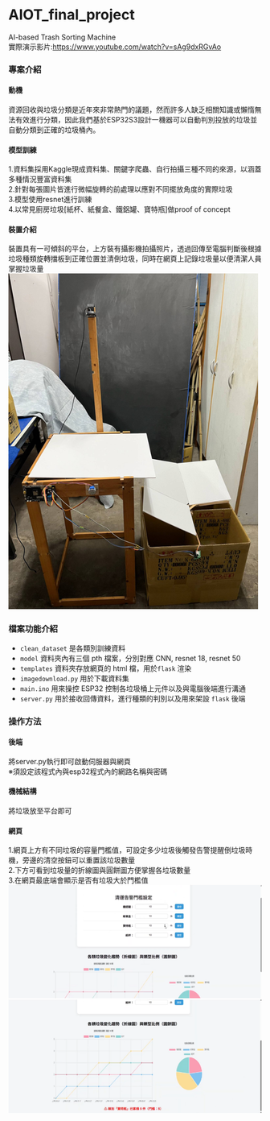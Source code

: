 # AIOT_final_project
AI-based Trash Sorting Machine  
實際演示影片:https://www.youtube.com/watch?v=sAg9dxRGvAo  

### 專案介紹
#### 動機
資源回收與垃圾分類是近年來非常熱門的議題，然而許多人缺乏相關知識或懶惰無法有效進行分類，因此我們基於ESP32S3設計一機器可以自動判別投放的垃圾並自動分類到正確的垃圾桶內。

#### 模型訓練
1.資料集採用Kaggle現成資料集、關鍵字爬蟲、自行拍攝三種不同的來源，以涵蓋多種情況豐富資料集  
2.針對每張圖片皆進行微幅旋轉的前處理以應對不同擺放角度的實際垃圾  
3.模型使用resnet進行訓練  
4.以常見廚房垃圾[紙杯、紙餐盒、鐵鋁罐、寶特瓶]做proof of concept

#### 裝置介紹
裝置具有一可傾斜的平台，上方裝有攝影機拍攝照片，透過回傳至電腦判斷後根據垃圾種類旋轉擋板到正確位置並清倒垃圾，同時在網頁上記錄垃圾量以便清潔人員掌握垃圾量  
![image](https://github.com/mengbei0116/AIOT_final_project/blob/main/%E5%9E%83%E5%9C%BE%E5%88%86%E9%A1%9E%E6%A9%9F.png)

### 檔案功能介紹
* ```clean_dataset``` 是各類別訓練資料
* ```model``` 資料夾內有三個 pth 檔案，分別對應 CNN, resnet 18, resnet 50
* ```templates``` 資料夾存放網頁的 html 檔，用於```flask``` 渲染
* ```imagedownload.py``` 用於下載資料集
* ```main.ino``` 用來操控 ESP32 控制各垃圾桶上元件以及與電腦後端進行溝通
* ```server.py``` 用於接收回傳資料，進行種類的判別以及用來架設 ```flask``` 後端

### 操作方法
#### 後端
將server.py執行即可啟動伺服器與網頁    
※須設定該程式內與esp32程式內的網路名稱與密碼
#### 機械結構
將垃圾放至平台即可
#### 網頁
1.網頁上方有不同垃圾的容量門檻值，可設定多少垃圾後觸發告警提醒倒垃圾時機，旁邊的清空按鈕可以重置該垃圾數量  
2.下方可看到垃圾量的折線圖與圓餅圖方便掌握各垃圾數量  
3.在網頁最底端會顯示是否有垃圾大於門檻值  
![image](https://github.com/mengbei0116/AIOT_final_project/blob/main/%E7%B6%B2%E9%A0%811.png)
![image](https://github.com/mengbei0116/AIOT_final_project/blob/main/%E7%B6%B2%E9%A0%812.png)
